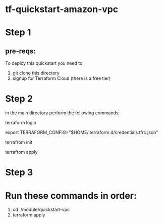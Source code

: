 # tf-quickstart-amazon-vpc
# Step 1
## pre-reqs:

To deploy this quickstart you need to
1. git clone this directory
2. signup for Terraform Cloud (there is a free tier)

# Step 2

in the main directory perform the following commands:

terraform login

export TERRAFORM_CONFIG="$HOME/.terraform.d/credentials.tfrc.json"

terrafrom init

terrafrom apply

# Step 3

# Run these commands in order:

 1. cd ./module/quickstart-vpc
 2. terraform apply 

